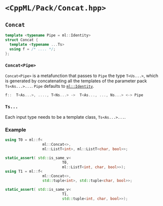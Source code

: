 # `<CppML/Pack/Concat.hpp>`

## `Concat`

```c++
template <typename Pipe = ml::Identity>
struct Concat {
  template <typename ...Ts>
  using f = /* .... */;
};
```
### `Concat<Pipe>`

`Concat<Pipe>` is a metafunction that passes to `Pipe` the type `T<Us...>`, which is generated by concatenating all the templates of the parameter pack `Ts<As...>...`. `Pipe` defaults to [`ml::Identity`](../Functional/Identity.md).

```c++
f::  T<As...>, ...., T<Ns...> ->  T<As..., ..., Ns...> <-> Pipe
```

### `Ts...`

Each input type needs to be a template class, `Ts<As...>...`.

### Example

```c++
using T0 = ml::f<
                 ml::Concat<>,
                 ml::ListT<int>, ml::ListT<char, bool>>;

static_assert( std::is_same_v<
                          T0,
                          ml::ListT<int, char, bool>>);
using T1 = ml::f<
                 ml::Concat<>,
                 std::tuple<int>, std::tuple<char, bool>>;

static_assert( std::is_same_v<
                          T1,
                          std::tuple<int, char, bool>>);
```

